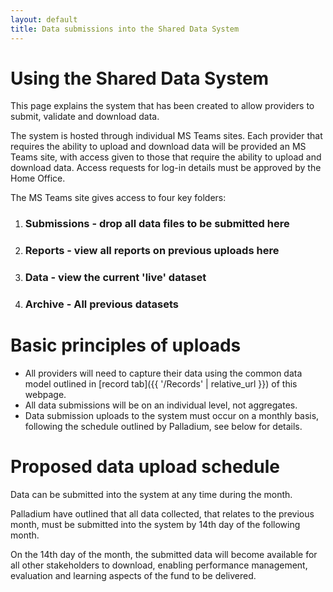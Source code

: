 ```yaml
---
layout: default
title: Data submissions into the Shared Data System
---
```


# Using the Shared Data System
This page explains the system that has been created to allow providers to submit, validate and download data. 

The system is hosted through individual MS Teams sites. Each provider that requires the ability to upload and download data will be provided an MS Teams site, with access given to those that require the ability to upload and download data. Access requests for log-in details must be approved by the Home Office.

The MS Teams site gives access to four key folders:
 1. ### Submissions - drop all data files to be submitted here 
 2. ### Reports - view all reports on previous uploads here  
 3. ### Data - view the current 'live' dataset 
 4. ### Archive - All previous datasets  

# Basic principles of uploads

* All providers will need to capture their data using the common data model outlined in [record tab]({{ '/Records' | relative_url }}) of this webpage.
* All data submissions will be on an individual level, not aggregates.
* Data submission uploads to the system must occur on a monthly basis, following the schedule outlined by Palladium, see below for details. 


# Proposed data upload schedule

Data can be submitted into the system at any time during the month. 

Palladium have outlined that all data collected, that relates to the previous month, must be submitted into the system by 14th day of the following month. 

On the 14th day of the month, the submitted data will become available for all other stakeholders to download,  enabling performance management, evaluation and learning aspects of the fund to be delivered.



